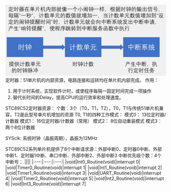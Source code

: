 ![](定时器.png)
定时器：51单片机的内部资源，电路连接和运转均在单片机内部完成。
作用：
1. 用于计时系统，实现软件计时，或使程序每隔一固定时间完成一项操作
2. 替代长时间的Delay，提高CPU的运行效率和处理速度。
   
STC89C52定时器资源：
    个数：3个（T0，T1，T2），T0，T1与传统51单片机兼容，T2是此型号单片机增加的资源
T0, T1的四种工作模式：
    模式0： 13位定时器/计数器
    模式1： 16位定时器/计数器（常用）
    模式2： 8位自动重装模式
    模式3： 两个8位计数器

SYSclk: 系统时钟（晶振周期），晶振为12MHz

STC89C52系列单片机提供了8个中断请求源：外部中断0、定时器0中断、外部中断1、定时器1中断、串口中断、外部中断2、外部中断3
中断优先级个数：4个
中断号：
||||
|:---:|:---:|:---:|
|void|Int0_Routine(void)|interrupt 0|
|void|Timer0_Routine(void)|interrupt 1|
|void|Int1_Routine(void)|interrupt 2|
|void|Timer1_Routine(void)|interrupt 3|
|void|UART_Routine(void)|interrupt 4|
|void|Timer2_Routine(void)|interrupt 5|
|void|Int2_Routine(void)|interrupt 6|
|void|Int3_Routine(void)|interrupt 7|

    